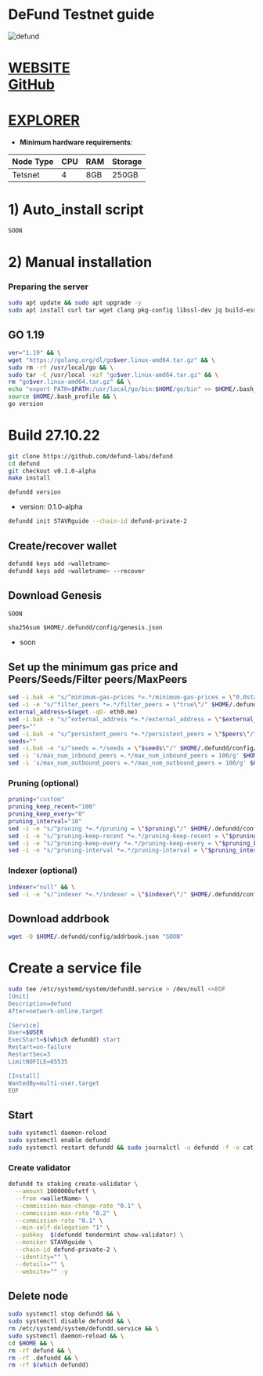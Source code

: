 
# DeFund Testnet guide

![defund](https://user-images.githubusercontent.com/44331529/198265844-d3d66bd2-78cf-4c14-8320-12a00f2aafe0.png)

[WEBSITE](https://defund.app/) \
[GitHub](https://github.com/defund-labs/testnet)
=
[EXPLORER](https://defund.explorers.guru/validators)
=

- **Minimum hardware requirements**:

| Node Type |CPU | RAM  | Storage  | 
|-----------|----|------|----------|
| Tetsnet   |   4|  8GB | 250GB    |


# 1) Auto_install script
```bash
SOON
```

# 2) Manual installation

### Preparing the server

```bash
sudo apt update && sudo apt upgrade -y
sudo apt install curl tar wget clang pkg-config libssl-dev jq build-essential bsdmainutils git make ncdu gcc git jq chrony liblz4-tool -y
```

## GO 1.19

```bash
ver="1.19" && \
wget "https://golang.org/dl/go$ver.linux-amd64.tar.gz" && \
sudo rm -rf /usr/local/go && \
sudo tar -C /usr/local -xzf "go$ver.linux-amd64.tar.gz" && \
rm "go$ver.linux-amd64.tar.gz" && \
echo "export PATH=$PATH:/usr/local/go/bin:$HOME/go/bin" >> $HOME/.bash_profile && \
source $HOME/.bash_profile && \
go version
```

# Build 27.10.22
```bash
git clone https://github.com/defund-labs/defund
cd defund
git checkout v0.1.0-alpha
make install
```
`defundd version`
- version: 0.1.0-alpha

```bash
defundd init STAVRguide --chain-id defund-private-2

```    

## Create/recover wallet
```bash
defundd keys add <walletname>
defundd keys add <walletname> --recover
```

## Download Genesis
```bash
SOON
```
`sha256sum $HOME/.defundd/config/genesis.json`
+ soon

## Set up the minimum gas price and Peers/Seeds/Filter peers/MaxPeers
```bash
sed -i.bak -e "s/^minimum-gas-prices *=.*/minimum-gas-prices = \"0.0stake\"/;" ~/.defundd/config/app.toml
sed -i -e "s/^filter_peers *=.*/filter_peers = \"true\"/" $HOME/.defundd/config/config.toml
external_address=$(wget -qO- eth0.me) 
sed -i.bak -e "s/^external_address *=.*/external_address = \"$external_address:26656\"/" $HOME/.defundd/config/config.toml
peers=""
sed -i.bak -e "s/^persistent_peers *=.*/persistent_peers = \"$peers\"/" $HOME/.defundd/config/config.toml
seeds=""
sed -i.bak -e "s/^seeds =.*/seeds = \"$seeds\"/" $HOME/.defundd/config/config.toml
sed -i 's/max_num_inbound_peers =.*/max_num_inbound_peers = 100/g' $HOME/.defundd/config/config.toml
sed -i 's/max_num_outbound_peers =.*/max_num_outbound_peers = 100/g' $HOME/.defundd/config/config.toml

```
### Pruning (optional)
```bash
pruning="custom"
pruning_keep_recent="100"
pruning_keep_every="0"
pruning_interval="10"
sed -i -e "s/^pruning *=.*/pruning = \"$pruning\"/" $HOME/.defundd/config/app.toml
sed -i -e "s/^pruning-keep-recent *=.*/pruning-keep-recent = \"$pruning_keep_recent\"/" $HOME/.defundd/config/app.toml
sed -i -e "s/^pruning-keep-every *=.*/pruning-keep-every = \"$pruning_keep_every\"/" $HOME/.defundd/config/app.toml
sed -i -e "s/^pruning-interval *=.*/pruning-interval = \"$pruning_interval\"/" $HOME/.defundd/config/app.toml
```
### Indexer (optional) 
```bash
indexer="null" && \
sed -i -e "s/^indexer *=.*/indexer = \"$indexer\"/" $HOME/.defundd/config/config.toml
```

## Download addrbook
```bash
wget -O $HOME/.defundd/config/addrbook.json "SOON"
```

# Create a service file
```bash
sudo tee /etc/systemd/system/defundd.service > /dev/null <<EOF
[Unit]
Description=defund
After=network-online.target

[Service]
User=$USER
ExecStart=$(which defundd) start
Restart=on-failure
RestartSec=3
LimitNOFILE=65535

[Install]
WantedBy=multi-user.target
EOF
```

## Start
```bash
sudo systemctl daemon-reload
sudo systemctl enable defundd
sudo systemctl restart defundd && sudo journalctl -u defundd -f -o cat
```

### Create validator
```bash
defundd tx staking create-validator \
  --amount 1000000ufetf \
  --from <walletName> \
  --commission-max-change-rate "0.1" \
  --commission-max-rate "0.2" \
  --commission-rate "0.1" \
  --min-self-delegation "1" \
  --pubkey  $(defundd tendermint show-validator) \
  --moniker STAVRguide \
  --chain-id defund-private-2 \
  --identity="" \
  --details="" \
  --website="" -y
```

## Delete node
```bash
sudo systemctl stop defundd && \
sudo systemctl disable defundd && \
rm /etc/systemd/system/defundd.service && \
sudo systemctl daemon-reload && \
cd $HOME && \
rm -rf defund && \
rm -rf .defundd && \
rm -rf $(which defundd)
```



